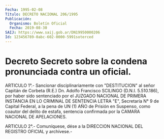 ```yaml
---
Fecha: 1995-02-08
Título: DECRETO NACIONAL 206/1995
Publicación:
  Organismo: Boletín Oficial
  Fecha: 2019-08-30
SAIJ: https://www.saij.gob.ar/DN19950000206
Id: 123456789-0abc-602-0000-5991soterced
---
```

# Decreto Secreto sobre la condena pronunciada contra un oficial.

<a id="1"></a>
ARTICULO 1°.- Sancionar disciplinariamente con "DESTITUCION" al señor Capitán de Corbeta (R.E.) Dn. Adolfo Francisco SCILINGO (D.N.I. 5.510.186), por haber sido sentenciado por el JUZGADO NACIONAL DE PRIMERA INSTANCIA EN LO CRIMINAL DE SENTENCIA LETRA "E", Secretaría N° 9 de Capital Federal, a la pena de UN (1) AÑO de Prisión en Suspenso, como coautor del delito de estafa, sentencia confirmada por la CAMARA NACIONAL DE APELACIONES.

<a id="2"></a>
ARTICULO 2°.- Comuníquese, dése a la DIRECCION NACIONAL DEL REGISTRO OFICIAL y archívese.-